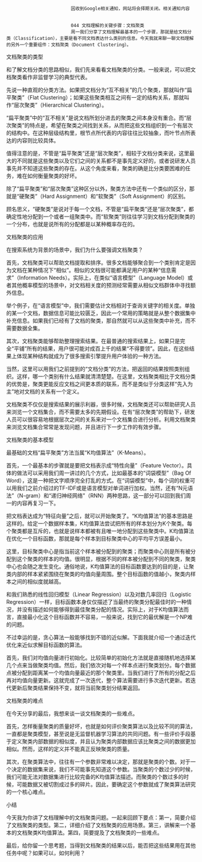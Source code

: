 
                            
                            因收到Google相关通知，网站将会择期关闭。相关通知内容
                            
                            
                            044 文档理解的关键步骤：文档聚类
                            周一我们分享了文档理解最基本的一个步骤，那就是给文档分类（Classification），主要是看不同文档表达什么类别的信息。今天我就来聊一聊文档理解的另外一个重要组件：文档聚类（Document Clustering）。

文档聚类的类型

和了解文档分类的思路相似，我们先来看看文档聚类的分类。一般来说，可以把文档聚类看作非监督学习的典型代表。

先说一种直观的分类方法。如果把文档分为“互不相关”的几个聚类，那就叫作“扁平聚类”（Flat Clustering）；如果这些聚类相互之间有一定的结构关系，那就叫作“层次聚类”（Hierarchical Clustering）。

“扁平聚类”中的“互不相关”是说文档所划分进去的聚类之间本身没有重合。而“层次聚类”的特点是，希望在聚类之间找到关系，从而把这些文档组织到一个有层次的结构中。在这种层级结构里，根节点所代表的内容往往比较抽象，而叶节点所表达的内容则比较具体。

值得注意的是，不管是“扁平聚类”还是“层次聚类”，相较于文档分类来说，这里最大的不同就是这些聚类以及它们之间的关系都不是事先定义好的，或者说研发人员事先并不知道这些聚类的存在。从这个角度来看，聚类的确是比分类要困难的任务，难在如何衡量聚类的好坏。

除了“扁平聚类”和“层次聚类”这种区分以外，聚类方法中还有一个类似的区分，那就是“硬聚类”（Hard Assignment）和“软聚类”（Soft Assignment）的区别。

顾名思义，“硬聚类”是说对于每一个文档，不管是“扁平聚类”还是“层次聚类”，都确定性地分配到一个或者一组聚类中。而“软聚类”则往往学习到文档分配到聚类的一个分布，也就是说所有的分配都是以某种概率存在的。

文档聚类的应用

在搜索系统为背景的场景中，我们为什么要强调文档聚类？

首先，文档聚类可以帮助文档提取和排序。很多文档能够聚合到一个类别肯定是因为文档在某种情况下“相似”。相似的文档很可能都满足用户的某种“信息需求”（Information Needs）。实际上，在类似“语言模型”（Language Model）或者其他概率模型的场景中，对文档相关度的预测经常需要从相似文档群体中寻找额外信息。

举个例子，在“语言模型”中，我们需要估计文档相对于查询关键字的相关度。单独的某一个文档，数据信息可能比较匮乏，因此一个常用的策略就是从整个数据集中补充信息。如果我们已经有了文档的聚类，那自然就可以从这些聚类中补充，而不需要数据全集。

其次，文档聚类能够帮助整理搜索结果。在最普通的搜索结果上，如果只是完全“平铺”所有的结果，用户很可能对成百上千的结果“不得要领”。因此，在这些结果上体现某种结构就成为了很多搜索引擎提升用户体验的一种方法。

当然，这里可以用我们之前提到的“文档分类”的方法，把返回的结果按照类别组织。这样，哪一个类别有什么结果就清清楚楚。在这里，文档聚类相比于文档分类的优势是，聚类更能反应文档之间更本质的联系，而不是类似于分类这样“先入为主”地对文档的关系有一个定义。

文档聚类不仅仅是搜索结果的展示利器，很多时候，文档聚类还可以帮助研究人员来浏览一个文档集合，而不需要太多的先期假设。在有“层次聚类”的帮助下，研发人员可以很容易地根据层次之间的关系来对一个文档集合进行分析。利用文档聚类来浏览文档集合常常是发现问题，并且进行下一步工作的有效步骤。

文档聚类的基本模型

最基础的文档“扁平聚类”方法当属“K均值算法”（K-Means）。

首先，一个最基本的步骤就是要把文档表示成“特性向量”（Feature Vector）。具体的做法可以采用我们周一讲过的几个方式，比如最基本的“词袋模型”（Bag Of Word），这是一种把文字顺序完全打乱的方式。在“词袋模型”中，每个词的权重可以用我们之前介绍过的TF-IDF或是语言模型对单词进行加权。当然，还有“N元语法”（N-gram）和“递归神经网络”（RNN）两种思路，这一部分可以回到我们周一的内容再复习一下。

把文档表达成为“特征向量”之后，就可以开始聚类了。“K均值算法”的基本思路是这样的。给定一个数据样本集，K均值算法尝试把所有的样本划分为K个聚类。每个聚类都是互斥的，也就是说样本都被有且唯一地分配到这些聚类中。K均值算法在优化一个目标函数，那就是每个样本到目标聚类中心的平均平方误差最小。

这里，目标聚类中心是指当前这个样本被分配到的聚类；而聚类中心则是所有被分配到这个聚类的样本的均值。很明显，根据不同的样本被分配到不同的聚类，聚类中心也会随之发生变化。通俗地说，K均值算法的目标函数要达到的目的是，让聚类内部的样本紧紧围绕在聚类的均值向量周围。整个目标函数的值越小，聚类内样本之间的相似度就越高。

和我们熟悉的线性回归模型（Linear Regression）以及对数几率回归（Logistic Regression）一样，目标函数本身仅仅描述了当最终的聚类分配最佳时的一种情况，并没有描述如何能够得到最佳聚类分配的情况。实际上，对于K均值算法而言，直接最小化这个目标函数并不容易，一般来说，找到它的最优解是一个NP难的问题。

不过幸运的是，贪心算法一般能够找到不错的近似解。下面我就介绍一个通过迭代优化来近似求解目标函数的算法。

首先，我们对均值向量进行初始化。比较简单的初始化方法就是直接随机地选择某几个点来当做聚类均值。然后，我们依次对每一个样本点进行聚类划分。每个数据点被分配到距离某一个均值向量最近的那个聚类里。当我们进行了所有的分配之后再对均值向量更新。这就完成了一次迭代，整个算法需要进行多次迭代更新。若迭代更新后聚类结果保持不变，就将当前聚类划分结果返回。

文档聚类的难点

在今天分享的最后，我想来谈一谈文档聚类的一些难点。

首先，怎样衡量聚类的质量好坏，也就是如何评价聚类算法以及比较不同的算法，一直都是聚类模型，甚至说是无监督机器学习算法的共同问题。有一些评价手段基于定义聚类内部数据的相似度，并且认为聚类内部数据应该比聚类之间的数据更加相似。然而，这样的定义并不能真正反映聚类的质量。

其次，在聚类算法中，往往有一个参数非常难以决定，那就是聚类的个数。对于一个决定的数据集来说，我们不可能事先知道这个参数。当聚类的个数过少的时候，我们可能无法对数据集进行比较完备的K均值算法描述。而聚类的个数过多的时候，可能数据又被切割成过多的碎片。因此，要确定这个参数就成了聚类算法研究的一个核心难点。

小结

今天我为你讲了文档理解中的文档聚类问题。一起来回顾下要点：第一，简要介绍了文档聚类的类型。第二，详细介绍了文档聚类的应用场景。第三，讲解来一个基本的文档聚类K均值算法。第四，简要提及了文档聚类的一些难点。

最后，给你留一个思考题，当得到文档聚类的结果以后，能否把这些结果用在其他任务中呢？如果可以，如何利用？

                        
                        
                            